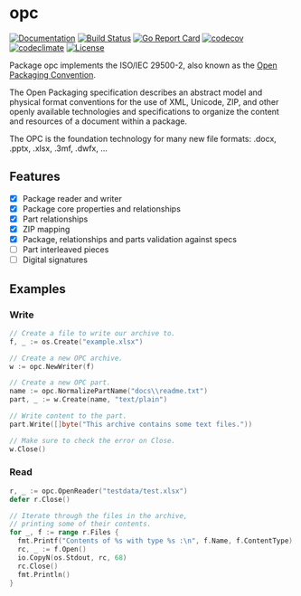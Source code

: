 # opc

[![Documentation](https://godoc.org/github.com/qmuntal/opc?status.svg)](https://godoc.org/github.com/qmuntal/opc)
[![Build Status](https://travis-ci.org/qmuntal/opc.svg?branch=master)](https://travis-ci.org/qmuntal/opc)
[![Go Report Card](https://goreportcard.com/badge/github.com/qmuntal/opc)](https://goreportcard.com/report/github.com/qmuntal/opc)
[![codecov](https://coveralls.io/repos/github/qmuntal/opc/badge.svg)](https://coveralls.io/github/qmuntal/opc?branch=master)
[![codeclimate](https://codeclimate.com/github/qmuntal/opc/badges/gpa.svg)](https://codeclimate.com/github/qmuntal/opc)
[![License](https://img.shields.io/badge/License-BSD%202--Clause-orange.svg)](https://opensource.org/licenses/BSD-2-Clause)

Package opc implements the ISO/IEC 29500-2, also known as the [Open Packaging Convention](https://en.wikipedia.org/wiki/Open_Packaging_Conventions).

The Open Packaging specification describes an abstract model and physical format conventions for the use of XML, Unicode, ZIP, and other openly available technologies and specifications to organize the content and resources of a document within a package.

The OPC is the foundation technology for many new file formats: .docx, .pptx, .xlsx, .3mf, .dwfx, ...

## Features
- [x] Package reader and writer
- [x] Package core properties and relationships
- [x] Part relationships
- [x] ZIP mapping
- [x] Package, relationships and parts validation against specs
- [ ] Part interleaved pieces
- [ ] Digital signatures

## Examples
### Write
```go
// Create a file to write our archive to.
f, _ := os.Create("example.xlsx")

// Create a new OPC archive.
w := opc.NewWriter(f)

// Create a new OPC part.
name := opc.NormalizePartName("docs\\readme.txt")
part, _ := w.Create(name, "text/plain")

// Write content to the part.
part.Write([]byte("This archive contains some text files."))

// Make sure to check the error on Close.
w.Close()
```

### Read
```go
r, _ := opc.OpenReader("testdata/test.xlsx")
defer r.Close()

// Iterate through the files in the archive,
// printing some of their contents.
for _, f := range r.Files {
  fmt.Printf("Contents of %s with type %s :\n", f.Name, f.ContentType)
  rc, _ := f.Open()
  io.CopyN(os.Stdout, rc, 68)
  rc.Close()
  fmt.Println()
}
```
